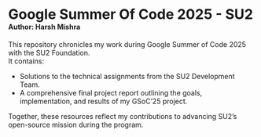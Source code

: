 # Google Summer Of Code 2025 - SU2 <br><span style="font-size:50%;">Author: Harsh Mishra</span>

<p>
This repository chronicles my work during Google Summer of Code 2025 with the SU2 Foundation.</br>
It contains:
</p>

<ul>
  <li>Solutions to the technical assignments from the SU2 Development Team.</li>
  <li>A comprehensive final project report outlining the goals, implementation, and results of my GSoC’25 project.</li>
</ul>

<p>Together, these resources reflect my contributions to advancing SU2’s open-source mission during the program.</p>
